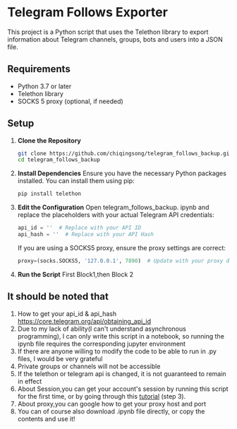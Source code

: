 # Telegram Follows Exporter

This project is a Python script that uses the Telethon library to export information about Telegram channels, groups, bots and users into a JSON file.

## Requirements

- Python 3.7 or later
- Telethon library
- SOCKS 5 proxy (optional, if needed)

## Setup

1. **Clone the Repository**

    ```bash
    git clone https://github.com/chiqingsong/telegram_follows_backup.git
    cd telegram_follows_backup
    ```

2. **Install Dependencies**
   Ensure you have the necessary Python packages installed. You can install them using pip:

    ```bash
   pip install telethon
    ```

3. **Edit the Configuration**
   Open telegram_follows_backup. ipynb and replace the placeholders with your actual Telegram API credentials:

    ```python
    api_id = ''  # Replace with your API ID
    api_hash = ''  # Replace with your API Hash
    ```

   If you are using a SOCKS5 proxy, ensure the proxy settings are correct:

    ```python
   proxy=(socks.SOCKS5, '127.0.0.1', 7890)  # Update with your proxy details
    ```

4. **Run the Script**
   First Block1,then Block 2
## It should be noted that
1. How to get your api_id & api_hash
   https://core.telegram.org/api/obtaining_api_id
2. Due to my lack of ability(I can't understand asynchronous programming), I can only write this script in a notebook, so running the ipynb file requires the corresponding jupyter environment
3. If there are anyone willing to modify the code to be able to run in .py files, I would be very grateful
4. Private groups or channels will not be accessible
5. If the telethon or telegram api is changed, it is not guaranteed to remain in effect
6. About Session,you can get your account's session by running this script for the first time, or by going through this [tutorial](https://shef.cc/2023/01/16/%e3%80%90%e6%8a%80%e6%9c%af%e5%90%91%e3%80%91%e5%86%8d%e4%b9%9f%e4%b8%8d%e6%80%95%e6%94%b6%e4%b8%8d%e5%88%b0-telegram-%e7%9a%84%e7%9f%ad%e4%bf%a1%e9%aa%8c%e8%af%81/) (step 3).
7. About proxy,you can google how to get your proxy host and port
8. You can of course also download .ipynb file directly, or copy the contents and use it!
